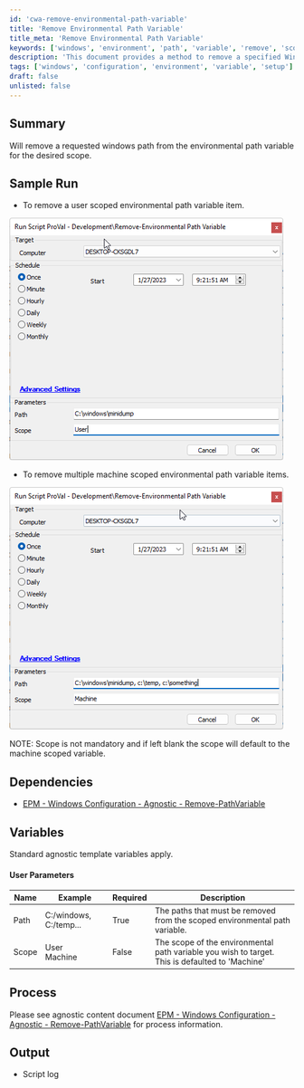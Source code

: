 ```yaml
---
id: 'cwa-remove-environmental-path-variable'
title: 'Remove Environmental Path Variable'
title_meta: 'Remove Environmental Path Variable'
keywords: ['windows', 'environment', 'path', 'variable', 'remove', 'scope']
description: 'This document provides a method to remove a specified Windows path from the environmental path variable for a desired scope, including user and machine scoped options. It includes sample runs, dependencies, and parameter details.'
tags: ['windows', 'configuration', 'environment', 'variable', 'setup']
draft: false
unlisted: false
---
```

## Summary

Will remove a requested windows path from the environmental path variable for the desired scope.

## Sample Run

- To remove a user scoped environmental path variable item.

![Sample Run 1](../../../static/img/Remove-Environmental-Path-Variable/image_1.png)

- To remove multiple machine scoped environmental path variable items.

![Sample Run 2](../../../static/img/Remove-Environmental-Path-Variable/image_2.png)

NOTE: Scope is not mandatory and if left blank the scope will default to the machine scoped variable.

## Dependencies

- [EPM - Windows Configuration - Agnostic - Remove-PathVariable](https://proval.itglue.com/DOC-5078775-11976271)

## Variables

Standard agnostic template variables apply.

#### User Parameters

| Name  | Example                  | Required | Description                                                                                     |
|-------|--------------------------|----------|-------------------------------------------------------------------------------------------------|
| Path  | C:/windows, C:/temp...  | True     | The paths that must be removed from the scoped environmental path variable.                    |
| Scope | User<br>Machine          | False    | The scope of the environmental path variable you wish to target.<br>This is defaulted to 'Machine' |

## Process

Please see agnostic content document [EPM - Windows Configuration - Agnostic - Remove-PathVariable](https://proval.itglue.com/DOC-5078775-11976271) for process information.

## Output

- Script log




